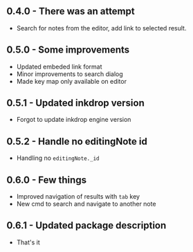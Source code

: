 ## 0.4.0 - There was an attempt
* Search for notes from the editor, add link to selected result.

## 0.5.0 - Some improvements
* Updated embeded link format
* Minor improvements to search dialog
* Made key map only available on editor

## 0.5.1 - Updated inkdrop version
* Forgot to update inkdrop engine version

## 0.5.2 - Handle no editingNote id
* Handling no `editingNote._id`

## 0.6.0 - Few things
* Improved navigation of results with `tab` key
* New cmd to search and navigate to another note

## 0.6.1 - Updated package description
* That's it
